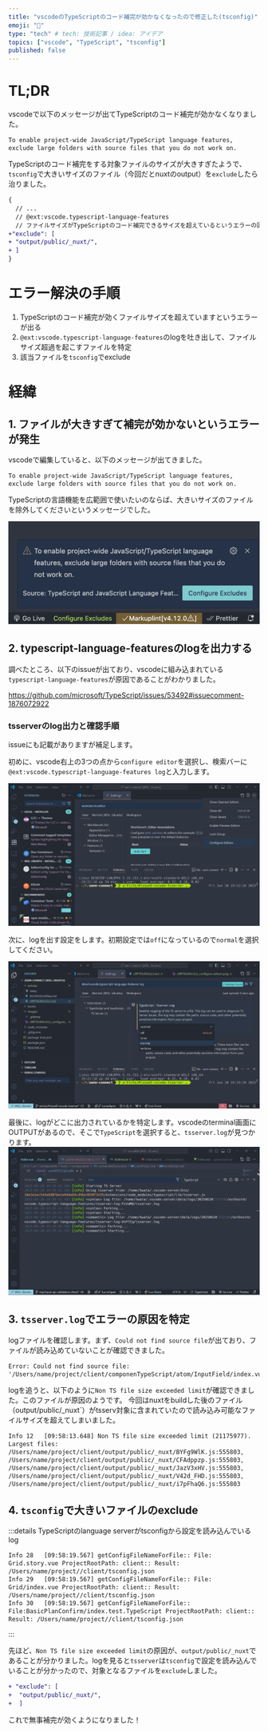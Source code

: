 ```yaml
---
title: "vscodeのTypeScriptのコード補完が効かなくなったので修正した(tsconfig)"
emoji: "🔖"
type: "tech" # tech: 技術記事 / idea: アイデア
topics: ["vscode", "TypeScript", "tsconfig"]
published: false
---
```


# TL;DR
vscodeで以下のメッセージが出てTypeScriptのコード補完が効かなくなりました。

```log
To enable project-wide JavaScript/TypeScript language features,
exclude large folders with source files that you do not work on.
```

TypeScriptのコード補完をする対象ファイルのサイズが大きすぎたようで、`tsconfig`で大きいサイズのファイル（今回だとnuxtのoutput）を`exclude`したら治りました。


```diff json
{
  // ...
  // @ext:vscode.typescript-language-features
  // ファイルサイズがTypeScriptのコード補完できるサイズを超えているというエラーの回避用
+"exclude": [
+ "output/public/_nuxt/",
+ ]
}
```

# エラー解決の手順
1. TypeScriptのコード補完が効くファイルサイズを超えていますというエラーが出る
2. `@ext:vscode.typescript-language-features`のlogを吐き出して、ファイルサイズ超過を起こすファイルを特定
3. 該当ファイルを`tsconfig`でexclude

# 経緯

## 1. ファイルが大きすぎて補完が効かないというエラーが発生
vscodeで編集していると、以下のメッセージが出てきました。

```log
To enable project-wide JavaScript/TypeScript language features,
exclude large folders with source files that you do not work on.
```

TypeScriptの言語機能を広範囲で使いたいのならば、大きいサイズのファイルを除外してくださいというメッセージでした。


![TypeScript language server error](/images/c9ff705495c5c2/ts-language-server-error.png)

## 2. typescript-language-featuresのlogを出力する
調べたところ、以下のissueが出ており、vscodeに組み込まれている`typescript-language-features`が原因であることがわかりました。

https://github.com/microsoft/TypeScript/issues/53492#issuecomment-1876072922


### tsserverのlog出力と確認手順
issueにも記載がありますが補足します。

初めに、vscode右上の3つの点から`configure editor`を選択し、検索バーに`@ext:vscode.typescript-language-features log`と入力します。

![configure editorsで`@ext:vscode.typescript-language-features`を開く](/images/c9ff705495c5c2/configure-editors.png)


次に、logを出す設定をします。初期設定では`off`になっているので`normal`を選択してください。

![@ext:vscode.typescript-language-features logで検索してlogを出す](/images/c9ff705495c5c2/editor-loging.png)

最後に、logがどこに出力されているかを特定します。vscodeのterminal画面にOUTPUTがあるので、そこで`TypeScript`を選択すると、`tsserver.log`が見つかります。
![OUTPUTからlogのファイルを特定](/images/c9ff705495c5c2/find-log-file.png)


## 3. `tsserver.log`でエラーの原因を特定
logファイルを確認します。まず、`Could not find source file`が出ており、ファイルが読み込めていないことが確認できました。
```log
Error: Could not find source file: 
'/Users/name/project/client/componenTypeScript/atom/InputField/index.vue'.
```

logを追うと、以下のように`Non TS file size exceeded limit`が確認できました。このファイルが原因のようです。
今回はnuxtをbuildした後のファイル（output/public/_nuxt`）がtsserv対象に含まれていたので読み込み可能なファイルサイズを超えてしまいました。

```log
Info 12   [09:58:13.648] Non TS file size exceeded limit (21175977). 
Largest files: /Users/name/project/client/output/public/_nuxt/BYFg9WlK.js:555803,
/Users/name/project/client/output/public/_nuxt/CFAdppzp.js:555803,
/Users/name/project/client/output/public/_nuxt/JazV3xHV.js:555803,
/Users/name/project/client/output/public/_nuxt/V42d_FHD.js:555803,
/Users/name/project/client/output/public/_nuxt/i7pFhaQ6.js:555803
```

## 4. `tsconfig`で大きいファイルのexclude

:::details TypeScriptのlanguage serverがtsconfigから設定を読み込んでいるlog

```log
Info 28   [09:58:19.567] getConfigFileNameForFile:: File: Grid.story.vue ProjectRootPath: client:: Result: /Users/name/project//client/tsconfig.json
Info 29   [09:58:19.567] getConfigFileNameForFile:: File: Grid/index.vue ProjectRootPath: client:: Result: /Users/name/project//client/tsconfig.json
Info 30   [09:58:19.567] getConfigFileNameForFile:: File:BasicPlanConfirm/index.test.TypeScript ProjectRootPath: client:: Result: /Users/name/project//client/tsconfig.json
```
:::

先ほど、`Non TS file size exceeded limit`の原因が、`output/public/_nuxt`であることが分かりました。logを見ると`tsserver`は`tsconfig`で設定を読み込んでいることが分かったので、対象となるファイルを`exclude`しました。

```diff json
+ "exclude": [
+  "output/public/_nuxt/",
+  ]
```
これで無事補完が効くようになりました！

